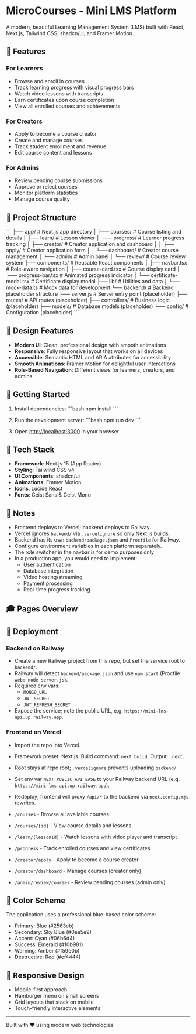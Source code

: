 # MicroCourses - Mini LMS Platform

A modern, beautiful Learning Management System (LMS) built with React, Next.js, Tailwind CSS, shadcn/ui, and Framer Motion.

## 🎯 Features

### For Learners
- Browse and enroll in courses
- Track learning progress with visual progress bars
- Watch video lessons with transcripts
- Earn certificates upon course completion
- View all enrolled courses and achievements

### For Creators
- Apply to become a course creator
- Create and manage courses
- Track student enrollment and revenue
- Edit course content and lessons

### For Admins
- Review pending course submissions
- Approve or reject courses
- Monitor platform statistics
- Manage course quality

## 📁 Project Structure

\`\`\`
├── app/                          # Next.js app directory
│   ├── courses/                  # Course listing and details
│   ├── learn/                    # Lesson viewer
│   ├── progress/                 # Learner progress tracking
│   ├── creator/                  # Creator application and dashboard
│   │   ├── apply/               # Creator application form
│   │   └── dashboard/           # Creator course management
│   └── admin/                    # Admin panel
│       └── review/              # Course review system
├── components/                   # Reusable React components
│   ├── navbar.tsx               # Role-aware navigation
│   ├── course-card.tsx          # Course display card
│   ├── progress-bar.tsx         # Animated progress indicator
│   └── certificate-modal.tsx    # Certificate display modal
├── lib/                         # Utilities and data
│   └── mock-data.ts            # Mock data for development
└── backend/                     # Backend placeholder structure
    ├── server.js               # Server entry point (placeholder)
    ├── routes/                 # API routes (placeholder)
    ├── controllers/            # Business logic (placeholder)
    ├── models/                 # Database models (placeholder)
    └── config/                 # Configuration (placeholder)
\`\`\`

## 🎨 Design Features

- **Modern UI**: Clean, professional design with smooth animations
- **Responsive**: Fully responsive layout that works on all devices
- **Accessible**: Semantic HTML and ARIA attributes for accessibility
- **Smooth Animations**: Framer Motion for delightful user interactions
- **Role-Based Navigation**: Different views for learners, creators, and admins

## 🚀 Getting Started

1. Install dependencies:
   \`\`\`bash
   npm install
   \`\`\`

2. Run the development server:
   \`\`\`bash
   npm run dev
   \`\`\`

3. Open [http://localhost:3000](http://localhost:3000) in your browser

## 🔧 Tech Stack

- **Framework**: Next.js 15 (App Router)
- **Styling**: Tailwind CSS v4
- **UI Components**: shadcn/ui
- **Animations**: Framer Motion
- **Icons**: Lucide React
- **Fonts**: Geist Sans & Geist Mono

## 📝 Notes

- Frontend deploys to Vercel; backend deploys to Railway.
- Vercel ignores `backend/` via `.vercelignore` so only Next.js builds.
- Backend has its own `backend/package.json` and `Procfile` for Railway.
- Configure environment variables in each platform separately.
- The role switcher in the navbar is for demo purposes only
- In a production app, you would need to implement:
  - User authentication
  - Database integration
  - Video hosting/streaming
  - Payment processing
  - Real-time progress tracking

## 🎓 Pages Overview

## 🚀 Deployment

### Backend on Railway
- Create a new Railway project from this repo, but set the service root to `backend/`.
- Railway will detect `backend/package.json` and use `npm start` (Procfile `web: node server.js`).
- Required env vars:
  - `MONGO_URL`
  - `JWT_SECRET`
  - `JWT_REFRESH_SECRET`
- Expose the service; note the public URL, e.g. `https://mini-lms-api.up.railway.app`.

### Frontend on Vercel
- Import the repo into Vercel.
- Framework preset: Next.js. Build command: `next build`. Output: `.next`.
- Root stays at repo root; `.vercelignore` prevents uploading `backend/`.
- Set env var `NEXT_PUBLIC_API_BASE` to your Railway backend URL (e.g. `https://mini-lms-api.up.railway.app`).
- Redeploy; frontend will proxy `/api/*` to the backend via `next.config.mjs` rewrites.


- `/courses` - Browse all available courses
- `/courses/[id]` - View course details and lessons
- `/learn/[lessonId]` - Watch lessons with video player and transcript
- `/progress` - Track enrolled courses and view certificates
- `/creator/apply` - Apply to become a course creator
- `/creator/dashboard` - Manage courses (creator only)
- `/admin/review/courses` - Review pending courses (admin only)

## 🎨 Color Scheme

The application uses a professional blue-based color scheme:
- Primary: Blue (#2563eb)
- Secondary: Sky Blue (#0ea5e9)
- Accent: Cyan (#06b6d4)
- Success: Emerald (#10b981)
- Warning: Amber (#f59e0b)
- Destructive: Red (#ef4444)

## 📱 Responsive Design

- Mobile-first approach
- Hamburger menu on small screens
- Grid layouts that stack on mobile
- Touch-friendly interactive elements

---

Built with ❤️ using modern web technologies
